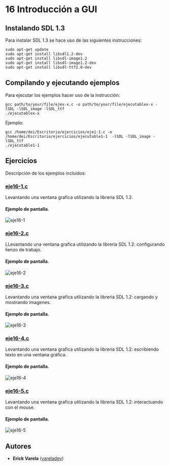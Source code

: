 # 16 Introducción a GUI

## Instalando SDL 1.3

Para instalar SDL 1.3 se hace uso de las siguientes instrucciones:

```
sudo apt-get update
sudo apt-get install libsdl1.2-dev
sudo apt-get install libsdl-image1.2
sudo apt-get install libsdl-image1.2-dev
sudo apt-get install libsdl-ttf2.0-dev
```

## Compilando y ejecutando ejemplos

Para ejecutar los ejemplos hacer uso de la instrucción:

```
gcc path/to/your/file/ejex-x.c -o path/to/your/file/ejecutablex-x -lSDL -lSDL_image -lSDL_ttf
./ejecutablex-x
```

Ejemplo:

```
gcc /home/dei/Escritorio/ejercicios/eje1-1.c -o /home/dei/Escritorio/ejercicios/ejecutable1-1  -lSDL -lSDL_image -lSDL_ttf
./ejecutable1-1
```

## Ejercicios

Descripción de los ejemplos incluidos:

### [eje16-1.c](eje16-1.c)

Levantando una ventana grafica utilizando la libreria SDL 1.2.

#### Ejemplo de pantalla.

![eje16-1](https://user-images.githubusercontent.com/36117314/49172258-27547580-f306-11e8-84e2-ef92bb15f1a0.png)


### [eje16-2.c](eje16-2.c)

LLevantando una ventana grafica utilizando la libreria SDL 1.2: configurando lienzo de trabajo.

#### Ejemplo de pantalla.

![eje16-2](https://user-images.githubusercontent.com/36117314/49172260-27547580-f306-11e8-9eeb-1d25b49f6dbe.png)


### [eje16-3.c](eje16-3.c)

Levantando una ventana grafica utilizando la libreria SDL 1.2: cargando y mostrando imagenes.

#### Ejemplo de pantalla.

![eje16-3](https://user-images.githubusercontent.com/36117314/49172262-27ed0c00-f306-11e8-9b3d-0e08661dc1d6.png)


### [eje16-4.c](eje16-4.c)

Levantando una ventana grafica utilizando la libreria SDL 1.2: escribiendo texto en una ventana gráfica.

#### Ejemplo de pantalla.

![eje16-4](https://user-images.githubusercontent.com/36117314/49172263-2885a280-f306-11e8-9c31-f45294d35efd.png)


### [eje16-5.c](eje16-5.c)

Levantando una ventana grafica utilizando la libreria SDL 1.2: interactuando  con el mouse.

#### Ejemplo de pantalla.

![eje16-5](https://user-images.githubusercontent.com/36117314/49172264-2885a280-f306-11e8-913a-0c6d06be2082.png)


## Autores

* **Erick Varela** ([vareladev](https://github.com/vareladev/))
